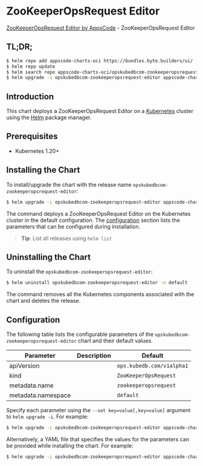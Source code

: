 # ZooKeeperOpsRequest Editor

[ZooKeeperOpsRequest Editor by AppsCode](https://appscode.com) - ZooKeeperOpsRequest Editor

## TL;DR;

```bash
$ helm repo add appscode-charts-oci https://bundles.byte.builders/ui/
$ helm repo update
$ helm search repo appscode-charts-oci/opskubedbcom-zookeeperopsrequest-editor --version=v0.7.0
$ helm upgrade -i opskubedbcom-zookeeperopsrequest-editor appscode-charts-oci/opskubedbcom-zookeeperopsrequest-editor -n default --create-namespace --version=v0.7.0
```

## Introduction

This chart deploys a ZooKeeperOpsRequest Editor on a [Kubernetes](http://kubernetes.io) cluster using the [Helm](https://helm.sh) package manager.

## Prerequisites

- Kubernetes 1.20+

## Installing the Chart

To install/upgrade the chart with the release name `opskubedbcom-zookeeperopsrequest-editor`:

```bash
$ helm upgrade -i opskubedbcom-zookeeperopsrequest-editor appscode-charts-oci/opskubedbcom-zookeeperopsrequest-editor -n default --create-namespace --version=v0.7.0
```

The command deploys a ZooKeeperOpsRequest Editor on the Kubernetes cluster in the default configuration. The [configuration](#configuration) section lists the parameters that can be configured during installation.

> **Tip**: List all releases using `helm list`

## Uninstalling the Chart

To uninstall the `opskubedbcom-zookeeperopsrequest-editor`:

```bash
$ helm uninstall opskubedbcom-zookeeperopsrequest-editor -n default
```

The command removes all the Kubernetes components associated with the chart and deletes the release.

## Configuration

The following table lists the configurable parameters of the `opskubedbcom-zookeeperopsrequest-editor` chart and their default values.

|     Parameter      | Description |               Default                |
|--------------------|-------------|--------------------------------------|
| apiVersion         |             | <code>ops.kubedb.com/v1alpha1</code> |
| kind               |             | <code>ZooKeeperOpsRequest</code>     |
| metadata.name      |             | <code>zookeeperopsrequest</code>     |
| metadata.namespace |             | <code>default</code>                 |


Specify each parameter using the `--set key=value[,key=value]` argument to `helm upgrade -i`. For example:

```bash
$ helm upgrade -i opskubedbcom-zookeeperopsrequest-editor appscode-charts-oci/opskubedbcom-zookeeperopsrequest-editor -n default --create-namespace --version=v0.7.0 --set apiVersion=ops.kubedb.com/v1alpha1
```

Alternatively, a YAML file that specifies the values for the parameters can be provided while
installing the chart. For example:

```bash
$ helm upgrade -i opskubedbcom-zookeeperopsrequest-editor appscode-charts-oci/opskubedbcom-zookeeperopsrequest-editor -n default --create-namespace --version=v0.7.0 --values values.yaml
```
